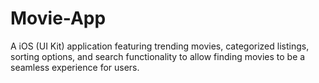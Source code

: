 # Movie-App
A iOS (UI Kit) application featuring trending movies, categorized listings, sorting options, and search functionality to allow finding movies to be a seamless experience for users. 
